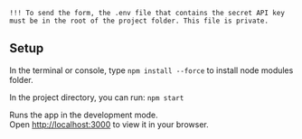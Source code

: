 `!!! To send the form, the .env file that contains the secret API key must be in the root of the project folder.
This file is private.`

## Setup

In the terminal or console, type `npm install --force` to install node modules folder.

In the project directory, you can run: `npm start`

Runs the app in the development mode.\
Open [http://localhost:3000](http://localhost:3000) to view it in your browser.
